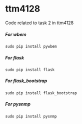 # ttm4128
Code related to task 2 in ttm4128

##### For wbem
`sudo pip install pywbem`

##### For flask
`sudo pip install flask`

##### For flask_bootstrap
`sudo pip install flask_bootstrap`

##### For pysnmp
`sudo pip install pysnmp`
